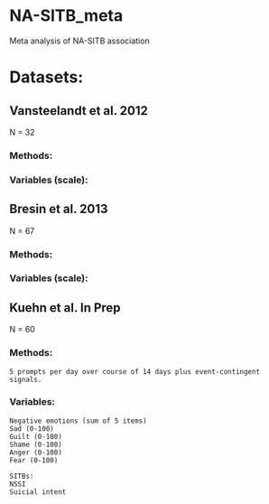 # NA-SITB_meta
Meta analysis of NA-SITB association

# Datasets: 

## Vansteelandt et al. 2012
  N = 32
  
  ### Methods: 
  
  ### Variables (scale): 

## Bresin et al. 2013
  N = 67
  
  ### Methods: 
  
  ### Variables (scale): 
  
## Kuehn et al. In Prep
  N = 60
 
  ### Methods: 
    5 prompts per day over course of 14 days plus event-contingent signals.
 
  ### Variables:
    Negative emotions (sum of 5 items) 
    Sad (0-100)
    Guilt (0-100)
    Shame (0-100)
    Anger (0-100)
    Fear (0-100)
    
    SITBs:
    NSSI 
    Suicial intent
 
